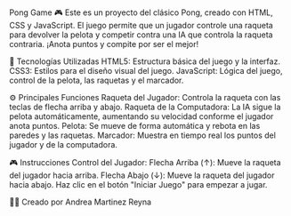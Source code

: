 Pong Game 🎮
Este es un proyecto del clásico Pong, creado con HTML, CSS y JavaScript. El juego permite que un jugador controle una raqueta para devolver la pelota y competir contra una IA que controla la raqueta contraria. ¡Anota puntos y compite por ser el mejor!

🚀 Tecnologías Utilizadas
HTML5: Estructura básica del juego y la interfaz.
CSS3: Estilos para el diseño visual del juego.
JavaScript: Lógica del juego, control de la pelota, las raquetas y el marcador.

⚙️ Principales Funciones
Raqueta del Jugador: Controla la raqueta con las teclas de flecha arriba y abajo.
Raqueta de la Computadora: La IA sigue la pelota automáticamente, aumentando su velocidad conforme el jugador anota puntos.
Pelota: Se mueve de forma automática y rebota en las paredes y las raquetas.
Marcador: Muestra en tiempo real los puntos del jugador y de la computadora.

🎮 Instrucciones
Control del Jugador:
Flecha Arriba (↑): Mueve la raqueta del jugador hacia arriba.
Flecha Abajo (↓): Mueve la raqueta del jugador hacia abajo.
Haz clic en el botón "Iniciar Juego" para empezar a jugar.

👨‍💻 Creado por
Andrea Martinez Reyna
